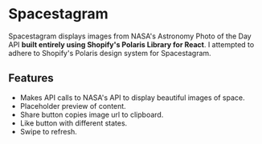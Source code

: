 # Spacestagram

Spacestagram displays images from NASA's Astronomy Photo of the Day API **built entirely using Shopify's Polaris Library for React**. I attempted to adhere to Shopify's Polaris design system for Spacestagram.

## Features
 - Makes API calls to NASA's API to display beautiful images of space.
 - Placeholder preview of content.
 - Share button copies image url to clipboard.
 - Like button with different states.
 - Swipe to refresh.

